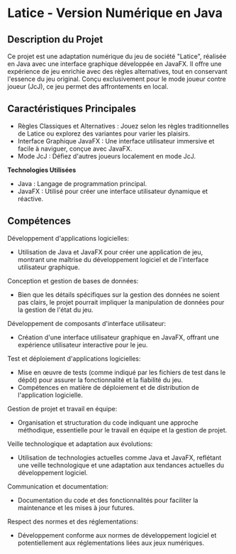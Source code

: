 # Latice - Version Numérique en Java
## Description du Projet
Ce projet est une adaptation numérique du jeu de société "Latice", réalisée en Java avec une interface graphique développée en JavaFX. Il offre une expérience de jeu enrichie avec des règles alternatives, tout en conservant l'essence du jeu original. Conçu exclusivement pour le mode joueur contre joueur (JcJ), ce jeu permet des affrontements en local.

## Caractéristiques Principales
* Règles Classiques et Alternatives : Jouez selon les règles traditionnelles de Latice ou explorez des variantes pour varier les plaisirs.
* Interface Graphique JavaFX : Une interface utilisateur immersive et facile à naviguer, conçue avec JavaFX.
* Mode JcJ : Défiez d'autres joueurs localement en mode JcJ.
  
**Technologies Utilisées**
* Java : Langage de programmation principal.
* JavaFX : Utilisé pour créer une interface utilisateur dynamique et réactive.

## Compétences 
Développement d'applications logicielles:
* Utilisation de Java et JavaFX pour créer une application de jeu, montrant une maîtrise du développement logiciel et de l'interface utilisateur graphique.

Conception et gestion de bases de données:
* Bien que les détails spécifiques sur la gestion des données ne soient pas clairs, le projet pourrait impliquer la manipulation de données pour la gestion de l'état du jeu.

Développement de composants d'interface utilisateur:
* Création d'une interface utilisateur graphique en JavaFX, offrant une expérience utilisateur interactive pour le jeu.

Test et déploiement d'applications logicielles:
* Mise en œuvre de tests (comme indiqué par les fichiers de test dans le dépôt) pour assurer la fonctionnalité et la fiabilité du jeu.
* Compétences en matière de déploiement et de distribution de l'application logicielle.

Gestion de projet et travail en équipe:
* Organisation et structuration du code indiquant une approche méthodique, essentielle pour le travail en équipe et la gestion de projet.

Veille technologique et adaptation aux évolutions:
* Utilisation de technologies actuelles comme Java et JavaFX, reflétant une veille technologique et une adaptation aux tendances actuelles du développement logiciel.

Communication et documentation:
* Documentation du code et des fonctionnalités pour faciliter la maintenance et les mises à jour futures.

Respect des normes et des réglementations:
* Développement conforme aux normes de développement logiciel et potentiellement aux réglementations liées aux jeux numériques.
